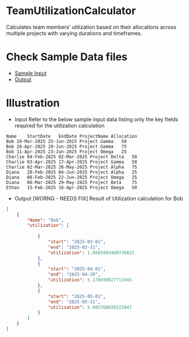 # TeamUtilizationCalculator
Calculates team members' utilization based on their allocations across multiple projects with varying durations and timeframes.

# Check Sample Data files
* [Sample Input](./Sample%20Data/Sample%20Input%20-%20Utilization%20Calculator.tsv)
* [Output](./Sample%20Data/Sample%20Output%20-%20Utilization%20Calculator.json)


# Illustration

* Input
Refer to the below sample input data listing only the key fields required for the utilization calculation

```tsv
Name	StartDate	EndDate	ProjectName	Allocation
Bob	19-Mar-2025	25-Jun-2025	Project Gamma	50
Bob	28-Apr-2025	20-Jun-2025	Project Gamma	75
Bob	11-Apr-2025	23-Jun-2025	Project Omega	25
Charlie	04-Feb-2025	02-Mar-2025	Project Delta	50
Charlie	03-Apr-2025	17-Apr-2025	Project Gamma	50
Charlie	02-Mar-2025	26-May-2025	Project Alpha	75
Diana	20-Feb-2025	04-Jun-2025	Project Alpha	25
Diana	08-Feb-2025	22-Jun-2025	Project Omega	25
Diana	06-Mar-2025	29-May-2025	Project Beta	75
Ethan	15-Feb-2025	16-Apr-2025	Project Omega	50
```

* Output [WORNG - NEEDS FIX]
Result of Utilization calculation for Bob

```json
[
    {
        "Name": "Bob",
        "utilization": [
            
            {
                "start": "2025-03-01",
                "end": "2025-03-31",
                "utilization": 1.6685893400736822
            },
            {
                "start": "2025-04-01",
                "end": "2025-04-30",
                "utilization": 5.178690027711945
            },
            {
                "start": "2025-05-01",
                "end": "2025-05-31",
                "utilization": 5.005768020221047
            }
        ]
    }
]
```
